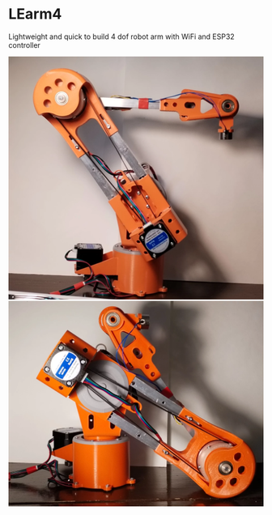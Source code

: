 # LEarm4
 Lightweight and quick to build 4 dof robot arm with WiFi and  ESP32 controller

 ![Photo of the orange robot standing](https://raw.githubusercontent.com/efim-sys/le_arm4/main/photos/robot-standing.webp)
 ![Photo of the orange robot laying on the table](https://raw.githubusercontent.com/efim-sys/le_arm4/main/photos/robot-lay.webp)
